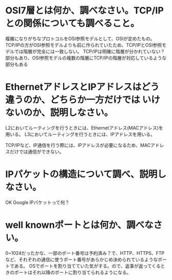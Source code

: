 # OSI7層とは何か、調べなさい。TCP/IPとの関係についても調べること。
複雑になりがちなプロトコルをOSI参照モデルとして、OSIが定めたもの。
TCP/IPの方がOSI参照モデルよりも前に作られていたため、TCP/IPとOSI参照モデルでは階層が完全には一致しない。
TCP/IPは明確に階層が分かれていない？部分もあり、OSI参照モデルの複数の階層にTCP/IPの階層が対応しているような部分もある

# EthernetアドレスとIPアドレスはどう違うのか、どちらか一方だけでは いけないのか、説明しなさい。
L2においてルーティングを行うときには、Ethernetアドレス(MACアドレス)を用いる。
L3においてルーティングを行うときには、IPアドレスを用いる。

TCP/IPなど、IP通信を行う際には、IPアドレスが必要になるため、MACアドレスだけでは通信ができない。

# IPパケットの構造について調べ、説明しなさい。
OK Google IPパケットって何？

# well knownポートとは何か、調べなさい。
0~1024だったかな、一部のポート番号は予約済み？で、HTTP、HTTPS、FTPなど、それぞれの通信に使うポート番号があらかじめ決められているようなポートである。
OSでポートを割り当てていた気がする。ので、返事が返ってくるときのポートはそれ以降のポートに割り当てられるようになる。
